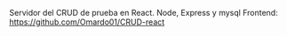 Servidor del CRUD de prueba en React. 
Node, Express y mysql
Frontend:
https://github.com/Omardo01/CRUD-react
